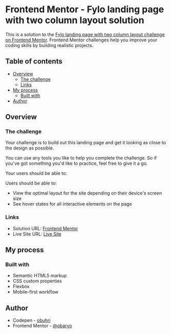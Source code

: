 # Frontend Mentor - Fylo landing page with two column layout solution

This is a solution to the [Fylo landing page with two column layout challenge on Frontend Mentor](https://www.frontendmentor.io/challenges/fylo-landing-page-with-two-column-layout-5ca5ef041e82137ec91a50f5). Frontend Mentor challenges help you improve your coding skills by building realistic projects. 

## Table of contents

- [Overview](#overview)
  - [The challenge](#the-challenge)
  - [Links](#links)
- [My process](#my-process)
  - [Built with](#built-with)
- [Author](#author)

## Overview

### The challenge

Your challenge is to build out this landing page and get it looking as close to the design as possible.

You can use any tools you like to help you complete the challenge. So if you've got something you'd like to practice, feel free to give it a go.

Your users should be able to: 

Users should be able to:

- View the optimal layout for the site depending on their device's screen size
- See hover states for all interactive elements on the page


### Links

- Solution URL: [Frontend Mentor](https://www.frontendmentor.io/solutions/fylo-landing-page-with-two-column-html-css-flexbox-LO6bmTJ3v)
- Live Site URL: [Live Site](https://fylo-landing-page-with-two-column-layout-master-obaryo.vercel.app/)

## My process

### Built with

- Semantic HTML5 markup
- CSS custom properties
- Flexbox
- Mobile-first workflow


## Author

- Codepen - [obuhri](https://codepen.io/obuhri)
- Frontend Mentor - [@obaryo](https://www.frontendmentor.io/profile/obaryo)

